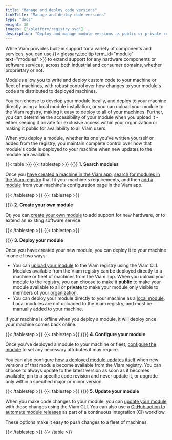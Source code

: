 ```yaml
---
title: "Manage and deploy code versions"
linkTitle: "Manage and deploy code versions"
type: "docs"
weight: 30
images: ["/platform/registry.svg"]
description: "Deploy and manage module versions as public or private resources with the Viam CLI."
---
```


While Viam provides built-in support for a variety of components and services, you can use {{< glossary_tooltip term_id="module" text="modules" >}} to extend support for any hardware components or software services, across both industrial and consumer domains, whether proprietary or not.

Modules allow you to write and deploy custom code to your machine or fleet of machines, with robust control over how changes to your module's code are distributed to deployed machines.

You can choose to develop your module locally, and deploy to your machine directly using a local module installation, or you can upload your module to the Viam registry, making it easy to deploy to all of your machines.
Further, you can determine the accessibility of your module when you upload it - either keeping it private for exclusive access within your organization or making it public for availability to all Viam users.

When you deploy a module, whether its one you've written yourself or added from the registry, you maintain complete control over how that module's code is deployed to your machine when new updates to the module are available.

{{< table >}}
{{< tablestep >}}
{{<imgproc src="/app/registry/module-icon.svg" class="fill alignleft" style="max-width: 150px" alt="Search modules">}}
**1. Search modules**

Once you [have created a machine in the Viam app](/app/fleet/machines/#add-a-new-machine), [search for modules in the Viam registry](/app/registry/configure/) that fit your machine's requirements, and then [add a module](/app/registry/configure/#add-a-modular-resource-from-the-viam-registry) from your machine's configuration page in the Viam app.

{{< /tablestep >}}
{{< tablestep >}}

{{<imgproc src="/app/registry/create-module.svg" class="fill alignleft" style="max-width: 150px" declaredimensions=true alt="Create your own module">}}
**2. Create your own module**

Or, you can [create your own module](/app/registry/create/) to add support for new hardware, or to extend an existing software service.

{{< /tablestep >}}
{{< tablestep >}}

{{<imgproc src="/app/registry/upload-module.svg" class="fill alignleft" style="max-width: 150px" declaredimensions=true alt="Deploy your module">}}
**3. Deploy your module**

Once you have created your new module, you can deploy it to your machine in one of two ways:

- You can [upload your module](/app/registry/upload/) to the Viam registry using the Viam CLI. Modules available from the Viam registry can be deployed directly to a machine or fleet of machines from the Viam app. When you upload your module to the registry, you can choose to make it **public** to make your module available to all or **private** to make your module only visible to members of your [organization](/app/fleet/organizations/).
- You can deploy your module directly to your machine as a [local module](/app/registry/configure/#local-modules). Local modules are not uploaded to the Viam registry, and must be manually added to your machine.

If your machine is offline when you deploy a module, it will deploy once your machine comes back online.

{{< /tablestep >}}
{{< tablestep >}}
{{<imgproc src="/app/registry/create-module.svg" class="fill alignleft" style="max-width: 150px" declaredimensions=true alt="Configure your module">}}
**4. Configure your module**

Once you've deployed a module to your machine or fleet, [configure the module](/app/registry/configure/#edit-the-configuration-of-a-module-from-the-viam-registry) to set any necessary attributes it may require.

You can also configure [how a deployed module updates itself](/app/registry/configure/#configure-version-update-management-for-a-registry-module) when new versions of that module become available from the Viam registry. You can choose to always update to the latest version as soon as it becomes available, pin to a specific code revision and never update it, or upgrade only within a specified major or minor version.

{{< /tablestep >}}
{{< tablestep >}}
{{<imgproc src="/app/registry/upload-module.svg" class="fill alignleft" style="max-width: 150px" declaredimensions=true alt="Update your module">}}
**5. Update your module**

When you make code changes to your module, you can [update your module](/app/registry/upload/#update-an-existing-module) with those changes using the Viam CLI.
You can also use a [GitHub action to automate module releases](/app/registry/upload/#update-an-existing-module-using-a-github-action) as part of a continuous integration (CI) workflow.

These options make it easy to push changes to a fleet of machines.

{{< /tablestep >}}
{{< /table >}}

